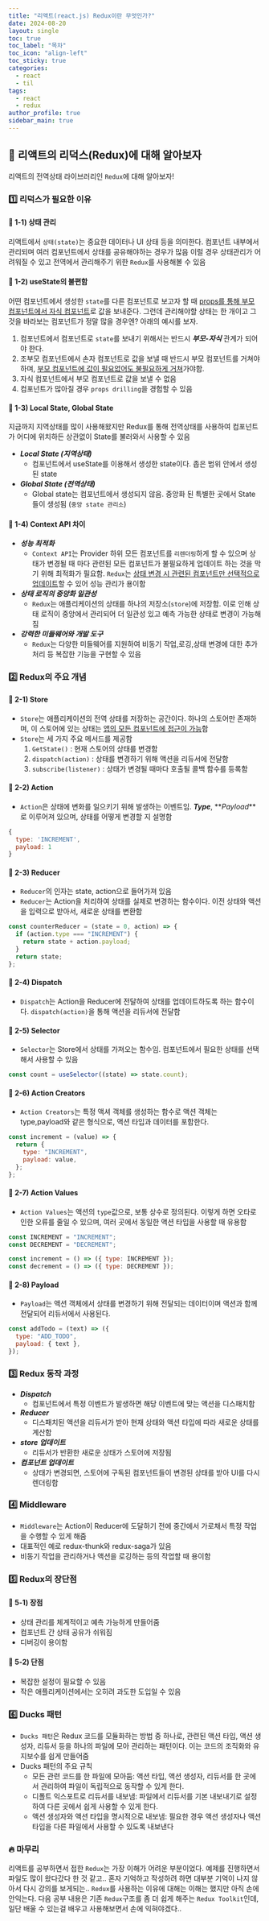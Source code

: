 ```yaml
---
title: "리액트(react.js) Redux이란 무엇인가?"
date: 2024-08-20
layout: single
toc: true
toc_label: "목차"
toc_icon: "align-left"
toc_sticky: true
categories:
  - react
  - til
tags:
  - react
  - redux
author_profile: true
sidebar_main: true
---
```


## :ledger: 리액트의 리덕스(Redux)에 대해 알아보자

리액트의 전역상태 라이브러리인 `Redux`에 대해 알아보자!

### :one: 리덕스가 필요한 이유

#### :pushpin: 1-1) 상태 관리

리액트에서 `상태(state)`는 중요한 데이터나 UI 상태 등을 의미한다. 컴포넌트 내부에서 관리되며 여러 컴포넌트에서 상태를 공유해야하는 경우가 많음 이럴 경우 상태관리가 어려워질 수 있고 전역에서 관리해주기 위한 `Redux`를 사용해볼 수 있음

#### :pushpin: 1-2) useState의 불편함

어떤 컴포넌트에서 생성한 `state`를 다른 컴포넌트로 보고자 할 때 <u>props를 통해 부모 컴포넌트에서 자식 컴포넌트</u>로 값을 보내준다. 그런데 관리해야할 상태는 한 개이고 그것을 바라보는 컴포넌트가 정말 많을 경우엔? 아래의 예시를 보자.

1. 컴포넌트에서 컴포넌트로 `state`를 보내기 위해서는 반드시 **_부모-자식_** 관계가 되어야 한다.
2. 조부모 컴포넌트에서 손자 컴포넌트로 값을 보낼 때 반드시 부모 컴포넌트를 거쳐야하며, <u>부모 컴포넌트에 값이 필요없어도 불필요하게 거쳐</u>가야함.
3. 자식 컴포넌트에서 부모 컴포넌트로 값을 보낼 수 없음
4. 컴포넌트가 많아질 경우 `props drilling`을 경험할 수 있음

#### :pushpin: 1-3) Local State, Global State

지금까지 지역상태를 많이 사용해왔지만 Redux를 통해 전역상태를 사용하여 컴포넌트가 어디에 위치하든 상관없이 State를 불러와서 사용할 수 있음

- **_Local State (지역상태)_**
  - 컴포넌트에서 useState를 이용해서 생성한 state이다. 좁은 범위 안에서 생성된 state
- **_Global State (전역상태)_**
  - Global state는 컴포넌트에서 생성되지 않음. 중앙화 된 특별한 곳에서 State들이 생성됨 (`중앙 state 관리소`)

#### :pushpin: 1-4) Context API 차이

- **_성능 최적화_**
  - `Context API`는 Provider 하위 모든 컴포넌트를 `리렌더링`하게 할 수 있으며 상태가 변경될 때 마다 관련된 모든 컴포넌트가 불필요하게 업데이트 하는 것을 막기 위해 최적화가 필요함. `Redux`는 <u>상태 변경 시 관련된 컴포넌트만 선택적으로 업데이트</u>할 수 있어 성능 관리가 용이함
- **_상태 로직의 중앙화 일관성_**
  - `Redux`는 애플리케이션의 상태를 하나의 저장소(`store`)에 저장함. 이로 인해 상태 로직이 중앙에서 관리되어 더 일관성 있고 예측 가능한 상태로 변경이 가능해짐
- **_강력한 미들웨어와 개발 도구_**
  - `Redux`는 다양한 미들웨어를 지원하여 비동기 작업,로깅,상태 변경에 대한 추가 처리 등 복잡한 기능을 구현할 수 있음

### :two: Redux의 주요 개념

#### :pushpin: 2-1) Store

- `Store`는 애플리케이션의 전역 상태를 저장하는 공간이다. 하나의 스토어만 존재하며, 이 스토어에 있는 상태는 <u>앱의 모든 컴포넌트에 접근이 가능</u>함
- `Store`는 세 가지 주요 메서드를 제공함
  1. `GetState()` : 현재 스토어의 상태를 변경함
  2. `dispatch(action)` : 상태를 변경하기 위해 액션을 리듀서에 전달함
  3. `subscribe(listener)` : 상태가 변경될 때마다 호출될 콜백 함수를 등록함

#### :pushpin: 2-2) Action

- `Action`은 상태에 변화를 일으키기 위해 발생하는 이벤트임. **_Type_**, **_Payload_**로 이루어져 있으며, 상태를 어떻게 변경할 지 설명함

```jsx
{
  type: 'INCREMENT',
  payload: 1
}
```

#### :pushpin: 2-3) Reducer

- `Reducer`의 인자는 state, action으로 들어가져 있음
- `Reducer`는 Action을 처리하여 상태를 실제로 변경하는 함수이다. 이전 상태와 액션을 입력으로 받아서, 새로운 상태를 변환함

```jsx
const counterReducer = (state = 0, action) => {
  if (action.type === "INCREMENT") {
    return state + action.payload;
  }
  return state;
};
```

#### :pushpin: 2-4) Dispatch

- `Dispatch`는 Action을 Reducer에 전달하여 상태를 업데이트하도록 하는 함수이다. `dispatch(action)`을 통해 액션을 리듀서에 전달함

#### :pushpin: 2-5) Selector

- `Selector`는 Store에서 상태를 가져오는 함수임. 컴포넌트에서 필요한 상태를 선택해서 사용할 수 있음

```jsx
const count = useSelector((state) => state.count);
```

#### :pushpin: 2-6) Action Creators

- `Action Creators`는 특정 액셔 객체를 생성하는 함수로 액션 객체는 type,payload와 같은 형식으로, 액션 타입과 데이터를 포함한다.

```jsx
const increment = (value) => {
  return {
    type: "INCREMENT",
    payload: value,
  };
};
```

#### :pushpin: 2-7) Action Values

- `Action Values`는 액션의 `type`값으로, 보통 상수로 정의된다. 이렇게 하면 오타로 인한 오류를 줄일 수 있으며, 여러 곳에서 동일한 액션 타입을 사용할 때 유용함

```jsx
const INCREMENT = "INCREMENT";
const DECREMENT = "DECREMENT";

const increment = () => ({ type: INCREMENT });
const decrement = () => ({ type: DECREMENT });
```

#### :pushpin: 2-8) Payload

- `Payload`는 액션 객체에서 상태를 변경하기 위해 전달되는 데이터이며 액션과 함께 전달되어 리듀서에서 사용된다.

```jsx
const addTodo = (text) => ({
  type: "ADD_TODO",
  payload: { text },
});
```

### :three: Redux 동작 과정

- **_Dispatch_**
  - 컴포넌트에서 특정 이벤트가 발생하면 해당 이벤트에 맞는 액션을 디스패치함
- **_Reducer_**
  - 디스패치된 액션을 리듀서가 받아 현재 상태와 액션 타입에 따라 새로운 상태를 계산함
- **_store 업데이트_**
  - 리듀서가 반환한 새로운 상태가 스토어에 저장됨
- **_컴포넌트 업데이트_**
  - 상태가 변경되면, 스토어에 구독된 컴포넌트들이 변경된 상태를 받아 UI를 다시 렌더링함

### :four: Middleware

- `Middleware`는 Action이 Reducer에 도달하기 전에 중간에서 가로채서 특정 작업을 수행할 수 있게 해줌
- 대표적인 예로 redux-thunk와 redux-saga가 있음
- 비동기 작업을 관리하거나 액션을 로깅하는 등의 작업할 때 용이함

### :five: Redux의 장단점

#### :pushpin: 5-1) 장점

- 상태 관리를 체계적이고 예측 가능하게 만들어줌
- 컴포넌트 간 상태 공유가 쉬워짐
- 디버깅이 용이함

#### :pushpin: 5-2) 단점

- 복잡한 설정이 필요할 수 있음
- 작은 애플리케이션에서는 오히려 과도한 도입일 수 있음

### :six: Ducks 패턴

- `Ducks 패턴`은 Redux 코드를 모듈화하는 방법 중 하나로, 관련된 액션 타입, 액션 생성자, 리듀서 등을 하나의 파일에 모아 관리하는 패턴이다. 이는 코드의 조직화와 유지보수를 쉽게 만들어줌
- Ducks 패턴의 주요 규칙
  - 모든 관련 코드를 한 파일에 모아둠: 액션 타입, 액션 생성자, 리듀서를 한 곳에서 관리하여 파일이 독립적으로 동작할 수 있게 한다.
  - 디폴트 익스포트로 리듀서를 내보냄: 파일에서 리듀서를 기본 내보내기로 설정하여 다른 곳에서 쉽게 사용할 수 있게 한다.
  - 액션 생성자와 액션 타입을 명시적으로 내보냄: 필요한 경우 액션 생성자나 액션 타입을 다른 파일에서 사용할 수 있도록 내보낸다

### :fire: 마무리

리액트를 공부하면서 접한 `Redux`는 가장 이해가 어려운 부분이었다. 예제를 진행하면서 파일도 많이 왔다갔다 한 것 같고.. 혼자 기억하고 작성하려 하면 대부분 기억이 나지 않아서 다시 강의를 보게되는.. `Redux`를 사용하는 이유에 대해는 이해는 했지만 아직 손에 안익는다. 다음 공부 내용은 기존 `Redux`구조를 좀 더 쉽게 해주는 `Redux Toolkit`인데, 일단 배울 수 있는걸 배우고 사용해보면서 손에 익혀야겠다..
